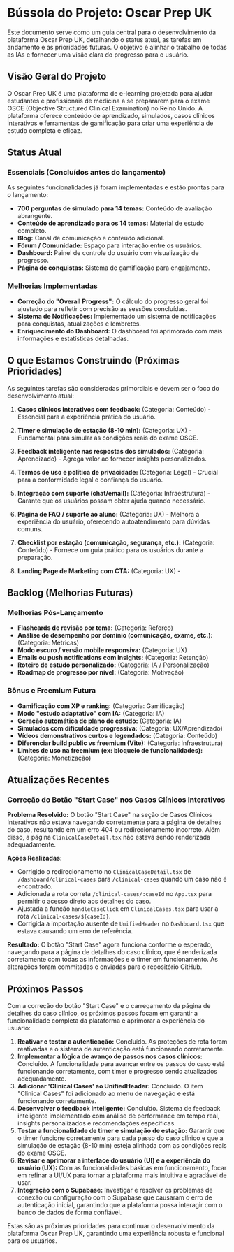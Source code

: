 # Bússola do Projeto: Oscar Prep UK

Este documento serve como um guia central para o desenvolvimento da plataforma Oscar Prep UK, detalhando o status atual, as tarefas em andamento e as prioridades futuras. O objetivo é alinhar o trabalho de todas as IAs e fornecer uma visão clara do progresso para o usuário.

## Visão Geral do Projeto

O Oscar Prep UK é uma plataforma de e-learning projetada para ajudar estudantes e profissionais de medicina a se prepararem para o exame OSCE (Objective Structured Clinical Examination) no Reino Unido. A plataforma oferece conteúdo de aprendizado, simulados, casos clínicos interativos e ferramentas de gamificação para criar uma experiência de estudo completa e eficaz.

## Status Atual

### Essenciais (Concluídos antes do lançamento)

As seguintes funcionalidades já foram implementadas e estão prontas para o lançamento:

- **700 perguntas de simulado para 14 temas:** Conteúdo de avaliação abrangente.
- **Conteúdo de aprendizado para os 14 temas:** Material de estudo completo.
- **Blog:** Canal de comunicação e conteúdo adicional.
- **Fórum / Comunidade:** Espaço para interação entre os usuários.
- **Dashboard:** Painel de controle do usuário com visualização de progresso.
- **Página de conquistas:** Sistema de gamificação para engajamento.

### Melhorias Implementadas

- **Correção do "Overall Progress":** O cálculo do progresso geral foi ajustado para refletir com precisão as sessões concluídas.
- **Sistema de Notificações:** Implementado um sistema de notificações para conquistas, atualizações e lembretes.
- **Enriquecimento do Dashboard:** O dashboard foi aprimorado com mais informações e estatísticas detalhadas.

## O que Estamos Construindo (Próximas Prioridades)

As seguintes tarefas são consideradas primordiais e devem ser o foco do desenvolvimento atual:

1.  **Casos clínicos interativos com feedback:** (Categoria: Conteúdo) - Essencial para a experiência prática do usuário.
2.  **Timer e simulação de estação (8-10 min):** (Categoria: UX) - Fundamental para simular as condições reais do exame OSCE.
3.  **Feedback inteligente nas respostas dos simulados:** (Categoria: Aprendizado) - Agrega valor ao fornecer insights personalizados.
4.  **Termos de uso e política de privacidade:** (Categoria: Legal) - Crucial para a conformidade legal e confiança do usuário.
5.  **Integração com suporte (chat/email):** (Categoria: Infraestrutura) - Garante que os usuários possam obter ajuda quando necessário.
6.  **Página de FAQ / suporte ao aluno:** (Categoria: UX) - Melhora a experiência do usuário, oferecendo autoatendimento para dúvidas comuns.
7.  **Checklist por estação (comunicação, segurança, etc.):** (Categoria: Conteúdo) - Fornece um guia prático para os usuários durante a preparação.

8. **Landing Page de Marketing com CTA:** (Categoria: UX) - 

## Backlog (Melhorias Futuras)

### Melhorias Pós-Lançamento

- **Flashcards de revisão por tema:** (Categoria: Reforço)
- **Análise de desempenho por domínio (comunicação, exame, etc.):** (Categoria: Métricas)
- **Modo escuro / versão mobile responsiva:** (Categoria: UX)
- **Emails ou push notifications com insights:** (Categoria: Retenção)
- **Roteiro de estudo personalizado:** (Categoria: IA / Personalização)
- **Roadmap de progresso por nível:** (Categoria: Motivação)

### Bônus e Freemium Futura

- **Gamificação com XP e ranking:** (Categoria: Gamificação)
- **Modo "estudo adaptativo" com IA:** (Categoria: IA)
- **Geração automática de plano de estudo:** (Categoria: IA)
- **Simulados com dificuldade progressiva:** (Categoria: UX/Aprendizado)
- **Vídeos demonstrativos curtos e legendados:** (Categoria: Conteúdo)
- **Diferenciar build public vs freemium (Vite):** (Categoria: Infraestrutura)
- **Limites de uso na freemium (ex: bloqueio de funcionalidades):** (Categoria: Monetização)




## Atualizações Recentes

### Correção do Botão "Start Case" nos Casos Clínicos Interativos

**Problema Resolvido:** O botão "Start Case" na seção de Casos Clínicos Interativos não estava navegando corretamente para a página de detalhes do caso, resultando em um erro 404 ou redirecionamento incorreto. Além disso, a página `ClinicalCaseDetail.tsx` não estava sendo renderizada adequadamente.

**Ações Realizadas:**
- Corrigido o redirecionamento no `ClinicalCaseDetail.tsx` de `/dashboard/clinical-cases` para `/clinical-cases` quando um caso não é encontrado.
- Adicionada a rota correta `/clinical-cases/:caseId` no `App.tsx` para permitir o acesso direto aos detalhes do caso.
- Ajustada a função `handleCaseClick` em `ClinicalCases.tsx` para usar a rota `/clinical-cases/${caseId}`.
- Corrigida a importação ausente de `UnifiedHeader` no `Dashboard.tsx` que estava causando um erro de referência.

**Resultado:** O botão "Start Case" agora funciona conforme o esperado, navegando para a página de detalhes do caso clínico, que é renderizada corretamente com todas as informações e o timer em funcionamento. As alterações foram commitadas e enviadas para o repositório GitHub.



## Próximos Passos

Com a correção do botão "Start Case" e o carregamento da página de detalhes do caso clínico, os próximos passos focam em garantir a funcionalidade completa da plataforma e aprimorar a experiência do usuário:

1.  **Reativar e testar a autenticação:** Concluído. As proteções de rota foram reativadas e o sistema de autenticação está funcionando corretamente.
2.  **Implementar a lógica de avanço de passos nos casos clínicos:** Concluído. A funcionalidade para avançar entre os passos do caso está funcionando corretamente, com timer e progresso sendo atualizados adequadamente.
3.  **Adicionar 'Clinical Cases' ao UnifiedHeader:** Concluído. O item "Clinical Cases" foi adicionado ao menu de navegação e está funcionando corretamente.
3.  **Desenvolver o feedback inteligente:** Concluído. Sistema de feedback inteligente implementado com análise de performance em tempo real, insights personalizados e recomendações específicas.
4.  **Testar a funcionalidade de timer e simulação de estação:** Garantir que o timer funcione corretamente para cada passo do caso clínico e que a simulação de estação (8-10 min) esteja alinhada com as condições reais do exame OSCE.
5.  **Revisar e aprimorar a interface do usuário (UI) e a experiência do usuário (UX):** Com as funcionalidades básicas em funcionamento, focar em refinar a UI/UX para tornar a plataforma mais intuitiva e agradável de usar.
6.  **Integração com o Supabase:** Investigar e resolver os problemas de conexão ou configuração com o Supabase que causaram o erro de autenticação inicial, garantindo que a plataforma possa interagir com o banco de dados de forma confiável.

Estas são as próximas prioridades para continuar o desenvolvimento da plataforma Oscar Prep UK, garantindo uma experiência robusta e funcional para os usuários.

